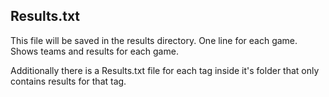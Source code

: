 ## Results.txt

This file will be saved in the results directory. One line for each game. Shows teams and results for each game.

Additionally there is a Results.txt file for each tag inside it's folder that only contains results for that tag.
